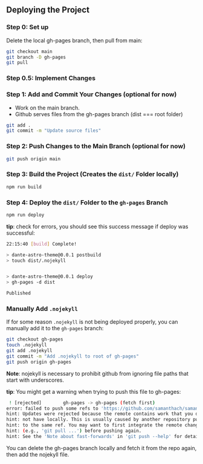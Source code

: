 ## Deploying the Project

### Step 0: Set up
Delete the local gh-pages branch, then pull from main:
```bash
git checkout main
git branch -D gh-pages
git pull
```
### Step 0.5: Implement Changes

### Step 1: Add and Commit Your Changes (optional for now)
- Work on the main branch.
- Github serves files from the gh-pages branch (dist === root folder)
```bash
git add .
git commit -m "Update source files"
```

### Step 2: Push Changes to the Main Branch (optional for now)
```bash
git push origin main
```

### Step 3: Build the Project (Creates the `dist/` Folder locally)
```bash
npm run build
```

### Step 4: Deploy the `dist/` Folder to the `gh-pages` Branch
```bash
npm run deploy
```
**tip**: check for errors, you should see  this success message if deploy was successful:
```bash
22:15:40 [build] Complete!

> dante-astro-theme@0.0.1 postbuild
> touch dist/.nojekyll


> dante-astro-theme@0.0.1 deploy
> gh-pages -d dist

Published
```

### Manually Add `.nojekyll`
If for some reason `.nojekyll` is not being deployed properly, you can manually add it to the `gh-pages` branch:
```bash
git checkout gh-pages
touch .nojekyll
git add .nojekyll
git commit -m "Add .nojekyll to root of gh-pages"
git push origin gh-pages
```
**Note**: nojekyll is necessary to prohibit github from ignoring file paths that start with underscores.

**tip**:
You might get a warning when trying to push this file to gh-pages:
```bash
 ! [rejected]        gh-pages -> gh-pages (fetch first)
error: failed to push some refs to 'https://github.com/samanthach/samanthach.github.io.git'
hint: Updates were rejected because the remote contains work that you do
hint: not have locally. This is usually caused by another repository pushing
hint: to the same ref. You may want to first integrate the remote changes
hint: (e.g., 'git pull ...') before pushing again.
hint: See the 'Note about fast-forwards' in 'git push --help' for details.
```
You can delete the gh-pages branch locally and fetch it from the repo again, then add the nojekyll file.
